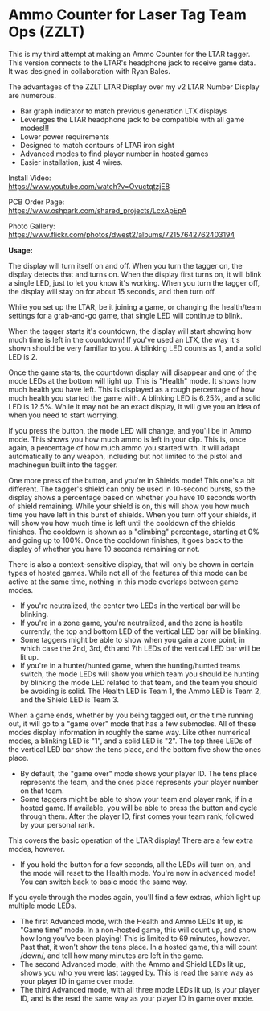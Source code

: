 # Ammo Counter for Laser Tag Team Ops (ZZLT)
This is my third attempt at making an Ammo Counter for the LTAR tagger.  This version connects to the LTAR's headphone jack to receive game data.  It was designed in collaboration with Ryan Bales.

The advantages of the ZZLT LTAR Display over my v2 LTAR Number Display are numerous.
- Bar graph indicator to match previous generation LTX displays
- Leverages the LTAR headphone jack to be compatible with all game modes!!!
- Lower power requirements
- Designed to match contours of LTAR iron sight
- Advanced modes to find player number in hosted games
- Easier installation, just 4 wires.

Install Video:           
https://www.youtube.com/watch?v=OvuctqtzjE8

PCB Order Page:             
https://www.oshpark.com/shared_projects/LcxApEpA

Photo Gallery:          
https://www.flickr.com/photos/dwest2/albums/72157642762403194

**Usage:**

The display will turn itself on and off. When you turn the tagger on, the display detects that and turns on. When the display first turns on, it will blink a single LED, just to let you know it's working. When you turn the tagger off, the display will stay on for about 15 seconds, and then turn off.

While you set up the LTAR, be it joining a game, or changing the health/team settings for a grab-and-go game, that single LED will continue to blink.

When the tagger starts it's countdown, the display will start showing how much time is left in the countdown! If you've used an LTX, the way it's shown should be very familiar to you. A blinking LED counts as 1, and a solid LED is 2.

Once the game starts, the countdown display will disappear and one of the mode LEDs at the bottom will light up. This is "Health" mode. It shows how much health you have left. This is displayed as a rough percentage of how much health you started the game with. A blinking LED is 6.25%, and a solid LED is 12.5%. While it may not be an exact display, it will give you an idea of when you need to start worrying.

If you press the button, the mode LED will change, and you'll be in Ammo mode. This shows you how much ammo is left in your clip. This is, once again, a percentage of how much ammo you started with. It will adapt automatically to any weapon, including but not limited to the pistol and machinegun built into the tagger.

One more press of the button, and you're in Shields mode! This one's a bit different. The tagger's shield can only be used in 10-second bursts, so the display shows a percentage based on whether you have 10 seconds worth of shield remaining. While your shield is on, this will show you how much time you have left in this burst of shields. When you turn off your shields, it will show you how much time is left until the cooldown of the shields finishes. The cooldown is shown as a "climbing" percentage, starting at 0% and going up to 100%. Once the cooldown finishes, it goes back to the display of whether you have 10 seconds remaining or not.

There is also a context-sensitive display, that will only be shown in certain types of hosted games. While not all of the features of this mode can be active at the same time, nothing in this mode overlaps between game modes.
- If you're neutralized, the center two LEDs in the vertical bar will be blinking.
- If you're in a zone game, you're neutralized, and the zone is hostile currently, the top and bottom LED of the vertical LED bar will be blinking.
- Some taggers might be able to show when you gain a zone point, in which case the 2nd, 3rd, 6th and 7th LEDs of the vertical LED bar will be lit up.
- If you're in a hunter/hunted game, when the hunting/hunted teams switch, the mode LEDs will show you which team you should be hunting by blinking the mode LED related to that team, and the team you should be avoiding is solid. The Health LED is Team 1, the Ammo LED is Team 2, and the Shield LED is Team 3.

When a game ends, whether by you being tagged out, or the time running out, it will go to a "game over" mode that has a few submodes. All of these modes display information in roughly the same way. Like other numerical modes, a blinking LED is "1", and a solid LED is "2". The top three LEDs of the vertical LED bar show the tens place, and the bottom five show the ones place.
- By default, the "game over" mode shows your player ID. The tens place represents the team, and the ones place represents your player number on that team.
- Some taggers might be able to show your team and player rank, if in a hosted game. If available, you will be able to press the button and cycle through them. After the player ID, first comes your team rank, followed by your personal rank.

This covers the basic operation of the LTAR display! There are a few extra modes, however.
- If you hold the button for a few seconds, all the LEDs will turn on, and the mode will reset to the Health mode. You're now in advanced mode! You can switch back to basic mode the same way.

If you cycle through the modes again, you'll find a few extras, which light up multiple mode LEDs.
- The first Advanced mode, with the Health and Ammo LEDs lit up, is "Game time" mode. In a non-hosted game, this will count up, and show how long you've been playing! This is limited to 69 minutes, however. Past that, it won't show the tens place. In a hosted game, this will count /down/, and tell how many minutes are left in the game.
- The second Advanced mode, with the Ammo and Shield LEDs lit up, shows you who you were last tagged by. This is read the same way as your player ID in game over mode.
- The third Advanced mode, with all three mode LEDs lit up, is your player ID, and is the read the same way as your player ID in game over mode.

